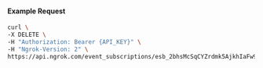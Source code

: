 <!-- Code generated for API Clients. DO NOT EDIT. -->

#### Example Request

```bash
curl \
-X DELETE \
-H "Authorization: Bearer {API_KEY}" \
-H "Ngrok-Version: 2" \
https://api.ngrok.com/event_subscriptions/esb_2bhsMcSqCYZrdmk5AjkhIaFw9oi/sources/ip_policy_updated.v0
```
